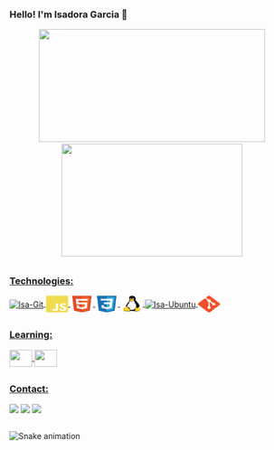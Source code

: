 ### Hello! I'm Isadora Garcia 👋

<div align="center">
  <a href="https://github.com/isagarci4">
  <img height="200px" width="400px" src="https://github-readme-stats.vercel.app/api?username=isagarci4&show_icons=true&theme=nightowl&include_all_commits=true&count_private=true"/>
  <img height="200px" width="320px" src="https://github-readme-stats.vercel.app/api/top-langs/?username=isagarci4&layout=compact&langs_count=7&theme=nightowl"/>
</div>
  
  ##
  
  ### Technologies:
  
  <div style="display: inline_block">
  <img align="center" alt="Isa-Git" height="30" width="40" src="https://cdn.jsdelivr.net/gh/devicons/devicon/icons/vuejs/vuejs-original.svg" />
  <img align="center" alt="Isa-Js" height="30" width="40" src="https://raw.githubusercontent.com/devicons/devicon/master/icons/javascript/javascript-plain.svg">
  <img align="center" alt="Isa-HTML" height="30" width="40" src="https://raw.githubusercontent.com/devicons/devicon/master/icons/html5/html5-original.svg">
  <img align="center" alt="Isa-CSS" height="30" width="40" src="https://raw.githubusercontent.com/devicons/devicon/master/icons/css3/css3-original.svg">
  <img align="center" alt="Isa-Linux" height="30" width="40" src="https://raw.githubusercontent.com/devicons/devicon/master/icons/linux/linux-original.svg">
  <img align="center" alt="Isa-Ubuntu" height="30" width="40" src="https://cdn.jsdelivr.net/gh/devicons/devicon/icons/ubuntu/ubuntu-plain.svg">
  <img align="center" alt="Isa-Git" height="30" width="40" src="https://raw.githubusercontent.com/devicons/devicon/master/icons/git/git-original.svg">
</div>
  
  ##
  
  ### Learning:
  
  <div style="display: inline_block">
    <img align="center" height="30" width="40" src="https://cdn.jsdelivr.net/gh/devicons/devicon/icons/react/react-original.svg" />
    <img align="center" height="30" width="40" src="https://cdn.jsdelivr.net/gh/devicons/devicon/icons/typescript/typescript-plain.svg" />
  </div>
  
          
  
  
  ##
  
  ### Contact:
  
 <div> 
  <a href="https://www.instagram.com/isadoragarci_a/" target="_blank"><img src="https://img.shields.io/badge/-Instagram-%23E4405F?style=for-the-badge&logo=instagram&logoColor=white" target="_blank"></a>
  <a href = "mailto:isadoragarciaalmeidasilva7450@gmail.com"><img src="https://img.shields.io/badge/-Gmail-%23333?style=for-the-badge&logo=gmail&logoColor=white" target="_blank"></a>
  <a href="https://www.linkedin.com/in/isadora-garcia-45873a203/" target="_blank"><img src="https://img.shields.io/badge/-LinkedIn-%230077B5?style=for-the-badge&logo=linkedin&logoColor=white" target="_blank"></a> 

</div>
  
  ##
  
![Snake animation](https://github.com/isagarci4/isagarci4/blob/output/github-contribution-grid-snake.svg)
  
  
